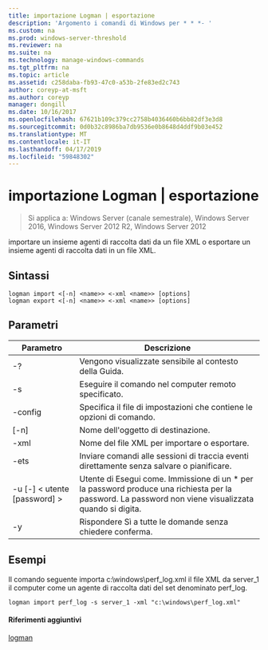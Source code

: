 ```yaml
---
title: importazione Logman | esportazione
description: 'Argomento i comandi di Windows per * * *- '
ms.custom: na
ms.prod: windows-server-threshold
ms.reviewer: na
ms.suite: na
ms.technology: manage-windows-commands
ms.tgt_pltfrm: na
ms.topic: article
ms.assetid: c258daba-fb93-47c0-a53b-2fe83ed2c743
author: coreyp-at-msft
ms.author: coreyp
manager: dongill
ms.date: 10/16/2017
ms.openlocfilehash: 67621b109c379cc2758b4036460b6bb82df3e3d8
ms.sourcegitcommit: 0d0b32c8986ba7db9536e0b8648d4ddf9b03e452
ms.translationtype: MT
ms.contentlocale: it-IT
ms.lasthandoff: 04/17/2019
ms.locfileid: "59848302"
---
```

# <a name="logman-import--export"></a>importazione Logman | esportazione

>Si applica a: Windows Server (canale semestrale), Windows Server 2016, Windows Server 2012 R2, Windows Server 2012

importare un insieme agenti di raccolta dati da un file XML o esportare un insieme agenti di raccolta dati in un file XML.  
  
## <a name="syntax"></a>Sintassi  
```  
logman import <[-n] <name>> <-xml <name>> [options]  
logman export <[-n] <name>> <-xml <name>> [options]  
```  
## <a name="parameters"></a>Parametri  
|Parametro|Descrizione|  
|-------|--------|  
|-?|Vengono visualizzate sensibile al contesto della Guida.|  
|-s <computer name>|Eseguire il comando nel computer remoto specificato.|  
|-config <value>|Specifica il file di impostazioni che contiene le opzioni di comando.|  
|[-n] <name>|Nome dell'oggetto di destinazione.|  
|-xml <name>|Nome del file XML per importare o esportare.|  
|-ets|Inviare comandi alle sessioni di traccia eventi direttamente senza salvare o pianificare.|  
|-u [-] < utente [password] >|Utente di Esegui come. Immissione di un * per la password produce una richiesta per la password. La password non viene visualizzata quando si digita.|  
|-y|Rispondere Sì a tutte le domande senza chiedere conferma.|  
## <a name="BKMK_examples"></a>Esempi  
Il comando seguente importa c:\windows\perf_log.xml il file XML da server_1 il computer come un agente di raccolta dati del set denominato perf_log.  
```  
logman import perf_log -s server_1 -xml "c:\windows\perf_log.xml"  
```  
#### <a name="additional-references"></a>Riferimenti aggiuntivi  
[logman](logman.md)  
